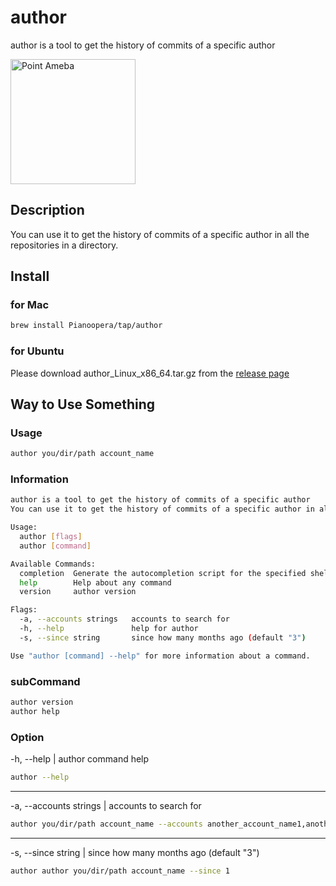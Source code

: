 # author
author is a tool to get the history of commits of a specific author

<!-- ロゴ -->
<img width="200" alt="Point Ameba" src="https://github.com/Pianoopera/author/assets/42969626/4a2276d8-6101-442d-b589-60224560fd1e">

## Description
You can use it to get the history of commits of a specific author in all the repositories in a directory.

<!-- install -->
## Install

### for Mac
```bash
brew install Pianoopera/tap/author
```

### for Ubuntu
Please download author_Linux_x86_64.tar.gz from the [release page](https://github.com/Pianoopera/author/releases)

<!-- 使い方 -->
## Way to Use Something

### Usage
```bash
author you/dir/path account_name
```

### Information
```bash
author is a tool to get the history of commits of a specific author
You can use it to get the history of commits of a specific author in all the repositories in a directory.

Usage:
  author [flags]
  author [command]

Available Commands:
  completion  Generate the autocompletion script for the specified shell
  help        Help about any command
  version     author version

Flags:
  -a, --accounts strings   accounts to search for
  -h, --help               help for author
  -s, --since string       since how many months ago (default "3")

Use "author [command] --help" for more information about a command.
```

### subCommand
```bash
author version
author help
```

### Option

-h, --help | author command help
```bash
author --help
```
---

-a, --accounts strings | accounts to search for
```bash
author you/dir/path account_name --accounts another_account_name1,another_account_name2
```

---

-s, --since string | since how many months ago (default "3")
```bash
author author you/dir/path account_name --since 1
```